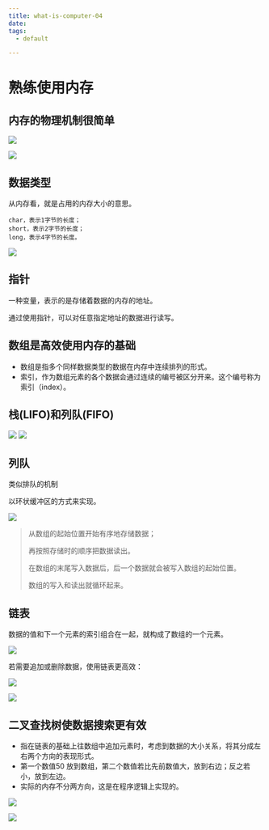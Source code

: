 ```yaml
---
title: what-is-computer-04
date: 
tags:
  - default

---
```


# 熟练使用内存 #

## 内存的物理机制很简单 ##

![](http://ww1.sinaimg.cn/large/691a3013gw1f4ebd9rxuoj20gu0aqtag.jpg)

<!-- more -->

![](http://ww3.sinaimg.cn/large/691a3013gw1f4ebeafinsj20bv0fmack.jpg)

## 数据类型 ##

从内存看，就是占用的内存大小的意思。

    char，表示1字节的长度；
    short，表示2字节的长度；
    long，表示4字节的长度。

![](http://ww4.sinaimg.cn/large/691a3013gw1f4fr96reclj20er09hgn1.jpg)

## 指针 ##

一种变量，表示的是存储着数据的内存的地址。

通过使用指针，可以对任意指定地址的数据进行读写。

## 数组是高效使用内存的基础 ##

- 数组是指多个同样数据类型的数据在内存中连续排列的形式。
- 索引，作为数组元素的各个数据会通过连续的编号被区分开来。这个编号称为索引（index）。

## 栈(LIFO)和列队(FIFO) ##

![](http://ww1.sinaimg.cn/large/691a3013gw1f4friz8g2bj206k05fwes.jpg)    ![](http://ww4.sinaimg.cn/large/691a3013gw1f4frkl9tozj206905fq3a.jpg)

## 列队 ##

类似排队的机制

以环状缓冲区的方式来实现。

![](http://ww4.sinaimg.cn/large/691a3013gw1f4froh477rj20er08tta4.jpg)
 
> 从数组的起始位置开始有序地存储数据；
> 
> 再按照存储时的顺序把数据读出。
> 
> 在数组的末尾写入数据后，后一个数据就会被写入数组的起始位置。
> 
> 数组的写入和读出就循环起来。
> 

## 链表 ##

数据的值和下一个元素的索引组合在一起，就构成了数组的一个元素。

![](http://ww2.sinaimg.cn/large/691a3013gw1f4frtp7fjwj20en08et9w.jpg)

若需要追加或删除数据，使用链表更高效：

![](http://ww4.sinaimg.cn/large/691a3013gw1f4fruxgh3rj20eo07ygms.jpg)

![](http://ww1.sinaimg.cn/large/691a3013gw1f4frvc3sjqj20eu08ngmy.jpg)

## 二叉查找树使数据搜索更有效 ##

- 指在链表的基础上往数组中追加元素时，考虑到数据的大小关系，将其分成左右两个方向的表现形式。
- 第一个数值50 放到数组，第二个数值若比先前数值大，放到右边；反之若小，放到左边。
- 实际的内存不分两方向，这是在程序逻辑上实现的。

![](http://ww4.sinaimg.cn/large/691a3013gw1f4fs31sqy0j20er04udgf.jpg)

![](http://ww2.sinaimg.cn/large/691a3013gw1f4fs3nt4plj20ek0d1wgc.jpg)




